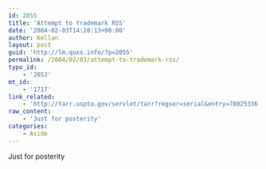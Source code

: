 ```yaml
---
id: 2055
title: 'Attempt to trademark RSS'
date: '2004-02-03T14:28:13+00:00'
author: Kellan
layout: post
guid: 'http://lm.quxx.info/?p=2055'
permalink: /2004/02/03/attempt-to-trademark-rss/
typo_id:
    - '2053'
mt_id:
    - '1717'
link_related:
    - 'http://tarr.uspto.gov/servlet/tarr?regser=serial&entry=78025336'
raw_content:
    - 'Just for posterity'
categories:
    - Aside
---
```


Just for posterity